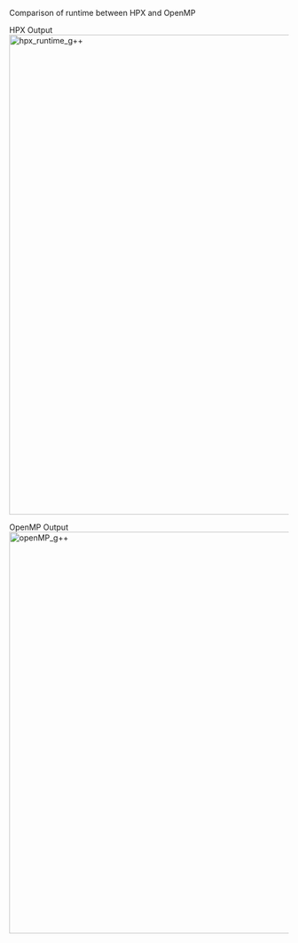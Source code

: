 Comparison of runtime between HPX and OpenMP

HPX Output
<img width="864" alt="hpx_runtime_g++" src="https://user-images.githubusercontent.com/73689713/165990780-cd3f5c90-c7fb-4823-9354-da960019225d.png">

OpenMP Output
<img width="723" alt="openMP_g++" src="https://user-images.githubusercontent.com/73689713/165990859-4cd7a460-45bf-4387-bf27-861f149291a9.png">
